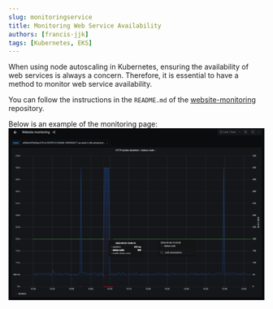 ```yaml
---
slug: monitoringservice
title: Monitoring Web Service Availability
authors: [francis-jjk]
tags: [Kubernetes, EKS]
---
```


When using node autoscaling in Kubernetes, ensuring the availability of web services is always a concern. Therefore, it is essential to have a method to monitor web service availability.

You can follow the instructions in the `README.md` of the [website-monitoring](https://github.com/cloudpilot-ai/website-monitoring) repository.

Below is an example of the monitoring page:
![monitoring](./img/monitoring.png)

